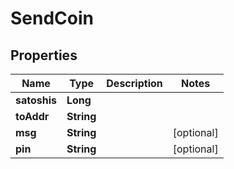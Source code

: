 
# SendCoin

## Properties
Name | Type | Description | Notes
------------ | ------------- | ------------- | -------------
**satoshis** | **Long** |  | 
**toAddr** | **String** |  | 
**msg** | **String** |  |  [optional]
**pin** | **String** |  |  [optional]



